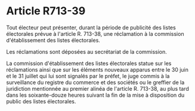 # Article R713-39

Tout électeur peut présenter, durant la période de publicité des listes électorales prévue à l'article R. 713-38, une réclamation à la commission d'établissement des listes électorales.

Les réclamations sont déposées au secrétariat de la commission.

La commission d'établissement des listes électorales statue sur les réclamations ainsi que sur les éléments nouveaux apparus entre le 30 juin et le 31 juillet qui lui sont signalés par le préfet, le juge commis à la surveillance du registre du commerce et des sociétés ou le greffier de la juridiction mentionnée au premier alinéa de l'article R. 713-38, au plus tard dans les soixante-douze heures suivant la fin de la mise à disposition du public des listes électorales.
